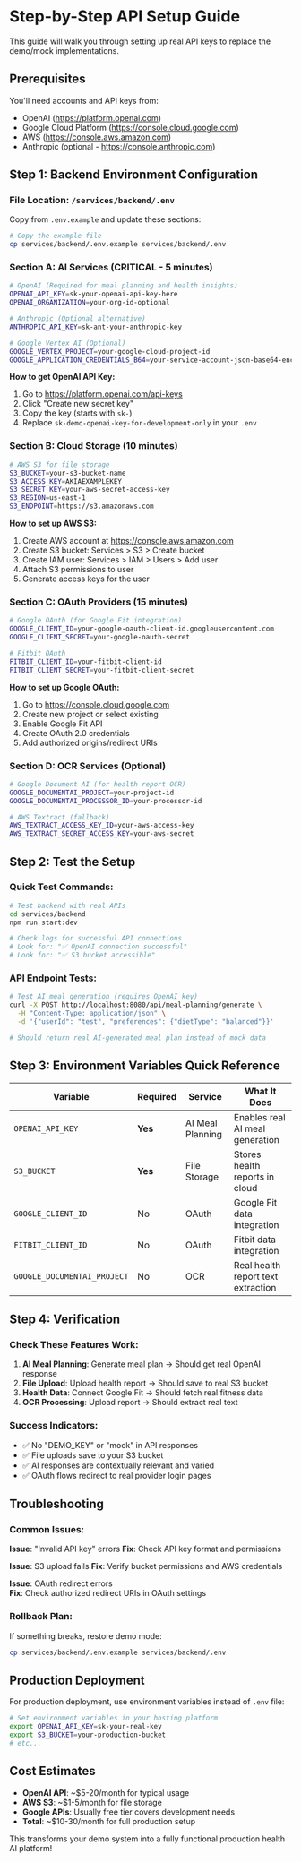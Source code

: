 # Step-by-Step API Setup Guide

This guide will walk you through setting up real API keys to replace the demo/mock implementations.

## Prerequisites

You'll need accounts and API keys from:
- OpenAI (https://platform.openai.com)
- Google Cloud Platform (https://console.cloud.google.com)
- AWS (https://console.aws.amazon.com)
- Anthropic (optional - https://console.anthropic.com)

## Step 1: Backend Environment Configuration

### File Location: `/services/backend/.env`

Copy from `.env.example` and update these sections:

```bash
# Copy the example file
cp services/backend/.env.example services/backend/.env
```

### Section A: AI Services (CRITICAL - 5 minutes)

```bash
# OpenAI (Required for meal planning and health insights)
OPENAI_API_KEY=sk-your-openai-api-key-here
OPENAI_ORGANIZATION=your-org-id-optional

# Anthropic (Optional alternative)
ANTHROPIC_API_KEY=sk-ant-your-anthropic-key

# Google Vertex AI (Optional)
GOOGLE_VERTEX_PROJECT=your-google-cloud-project-id
GOOGLE_APPLICATION_CREDENTIALS_B64=your-service-account-json-base64-encoded
```

**How to get OpenAI API Key:**
1. Go to https://platform.openai.com/api-keys
2. Click "Create new secret key"
3. Copy the key (starts with `sk-`)
4. Replace `sk-demo-openai-key-for-development-only` in your `.env`

### Section B: Cloud Storage (10 minutes)

```bash
# AWS S3 for file storage
S3_BUCKET=your-s3-bucket-name
S3_ACCESS_KEY=AKIAEXAMPLEKEY
S3_SECRET_KEY=your-aws-secret-access-key
S3_REGION=us-east-1
S3_ENDPOINT=https://s3.amazonaws.com
```

**How to set up AWS S3:**
1. Create AWS account at https://console.aws.amazon.com
2. Create S3 bucket: Services > S3 > Create bucket
3. Create IAM user: Services > IAM > Users > Add user
4. Attach S3 permissions to user
5. Generate access keys for the user

### Section C: OAuth Providers (15 minutes)

```bash
# Google OAuth (for Google Fit integration)
GOOGLE_CLIENT_ID=your-google-oauth-client-id.googleusercontent.com  
GOOGLE_CLIENT_SECRET=your-google-oauth-secret

# Fitbit OAuth
FITBIT_CLIENT_ID=your-fitbit-client-id
FITBIT_CLIENT_SECRET=your-fitbit-client-secret
```

**How to set up Google OAuth:**
1. Go to https://console.cloud.google.com
2. Create new project or select existing
3. Enable Google Fit API
4. Create OAuth 2.0 credentials
5. Add authorized origins/redirect URIs

### Section D: OCR Services (Optional)

```bash
# Google Document AI (for health report OCR)
GOOGLE_DOCUMENTAI_PROJECT=your-project-id
GOOGLE_DOCUMENTAI_PROCESSOR_ID=your-processor-id

# AWS Textract (fallback)
AWS_TEXTRACT_ACCESS_KEY_ID=your-aws-access-key
AWS_TEXTRACT_SECRET_ACCESS_KEY=your-aws-secret
```

## Step 2: Test the Setup

### Quick Test Commands:

```bash
# Test backend with real APIs
cd services/backend
npm run start:dev

# Check logs for successful API connections
# Look for: "✅ OpenAI connection successful"
# Look for: "✅ S3 bucket accessible"
```

### API Endpoint Tests:

```bash
# Test AI meal generation (requires OpenAI key)
curl -X POST http://localhost:8080/api/meal-planning/generate \
  -H "Content-Type: application/json" \
  -d '{"userId": "test", "preferences": {"dietType": "balanced"}}'

# Should return real AI-generated meal plan instead of mock data
```

## Step 3: Environment Variables Quick Reference

| Variable | Required | Service | What It Does |
|----------|----------|---------|-------------|
| `OPENAI_API_KEY` | **Yes** | AI Meal Planning | Enables real AI meal generation |
| `S3_BUCKET` | **Yes** | File Storage | Stores health reports in cloud |
| `GOOGLE_CLIENT_ID` | No | OAuth | Google Fit data integration |
| `FITBIT_CLIENT_ID` | No | OAuth | Fitbit data integration |
| `GOOGLE_DOCUMENTAI_PROJECT` | No | OCR | Real health report text extraction |

## Step 4: Verification

### Check These Features Work:

1. **AI Meal Planning**: Generate meal plan → Should get real OpenAI response
2. **File Upload**: Upload health report → Should save to real S3 bucket  
3. **Health Data**: Connect Google Fit → Should fetch real fitness data
4. **OCR Processing**: Upload report → Should extract real text

### Success Indicators:

- ✅ No "DEMO_KEY" or "mock" in API responses
- ✅ File uploads save to your S3 bucket
- ✅ AI responses are contextually relevant and varied
- ✅ OAuth flows redirect to real provider login pages

## Troubleshooting

### Common Issues:

**Issue**: "Invalid API key" errors
**Fix**: Check API key format and permissions

**Issue**: S3 upload fails
**Fix**: Verify bucket permissions and AWS credentials

**Issue**: OAuth redirect errors  
**Fix**: Check authorized redirect URIs in OAuth settings

### Rollback Plan:

If something breaks, restore demo mode:
```bash
cp services/backend/.env.example services/backend/.env
```

## Production Deployment

For production deployment, use environment variables instead of `.env` file:

```bash
# Set environment variables in your hosting platform
export OPENAI_API_KEY=sk-your-real-key
export S3_BUCKET=your-production-bucket
# etc...
```

## Cost Estimates

- **OpenAI API**: ~$5-20/month for typical usage
- **AWS S3**: ~$1-5/month for file storage
- **Google APIs**: Usually free tier covers development needs
- **Total**: ~$10-30/month for full production setup

This transforms your demo system into a fully functional production health AI platform!